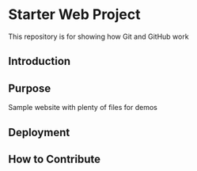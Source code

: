 # Starter Web Project
This repository is for showing how Git and GitHub work
## Introduction

## Purpose

Sample website with plenty of files for demos

## Deployment

## How to Contribute